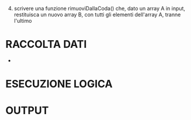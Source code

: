 4. scrivere una funzione rimuoviDallaCoda() che, dato un array A in input, restituisca un nuovo array B, con tutti gli elementi dell'array A, tranne l'ultimo

# RACCOLTA DATI
- 

# ESECUZIONE LOGICA


# OUTPUT